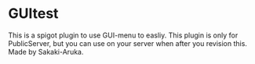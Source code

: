 # GUItest
This is a spigot plugin to use GUI-menu to easliy.
This plugin is only for PublicServer, but you can use on your server when after you revision this.
Made by Sakaki-Aruka.
